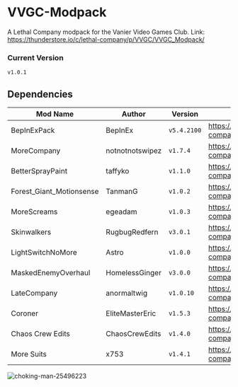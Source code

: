 # VVGC-Modpack
A Lethal Company modpack for the Vanier Video Games Club.
Link: https://thunderstore.io/c/lethal-company/p/VVGC/VVGC_Modpack/

### Current Version
`v1.0.1`

## Dependencies
| Mod Name | Author | Version | Link |
| --- | --- | --- | --- |
| BepInExPack | BepInEx | `v5.4.2100` | https://thunderstore.io/c/lethal-company/p/BepInEx/BepInExPack/ |
| MoreCompany | notnotnotswipez | `v1.7.4` | https://thunderstore.io/c/lethal-company/p/notnotnotswipez/MoreCompany/ |
| BetterSprayPaint | taffyko | `v1.1.0` | https://thunderstore.io/c/lethal-company/p/taffyko/BetterSprayPaint/ |
| Forest_Giant_Motionsense | TanmanG | `v1.0.2` | https://thunderstore.io/c/lethal-company/p/TanmanG/Forest_Giant_Motionsense/ |
| MoreScreams | egeadam | `v1.0.3` | https://thunderstore.io/c/lethal-company/p/egeadam/MoreScreams/ |
| Skinwalkers | RugbugRedfern | `v3.0.1` | https://thunderstore.io/c/lethal-company/p/RugbugRedfern/Skinwalkers/ |
| LightSwitchNoMore | Astro | `v1.0.0` | https://thunderstore.io/c/lethal-company/p/Astro/LightSwitchNoMore/ |
| MaskedEnemyOverhaul | HomelessGinger | `v3.0.0` | https://thunderstore.io/c/lethal-company/p/HomelessGinger/MaskedEnemyOverhaul/ |
| LateCompany | anormaltwig | `v1.0.10` | https://thunderstore.io/c/lethal-company/p/anormaltwig/LateCompany/ |
| Coroner | EliteMasterEric | `v1.5.3` | https://thunderstore.io/c/lethal-company/p/EliteMasterEric/Coroner/ |
| Chaos Crew Edits | ChaosCrewEdits | `v1.4.0` | https://thunderstore.io/c/lethal-company/p/ChaosCrewEdits/Chaos_Crew_Edits/ |
| More Suits | x753 | `v1.4.1` | https://thunderstore.io/c/lethal-company/p/x753/More_Suits/ |


![choking-man-25496223](https://github.com/ReactorFailure/VVGC-Modpack/assets/69980969/c620d8d6-ef01-4958-a4e2-2c7677445bce)